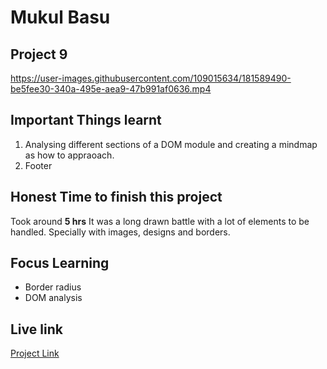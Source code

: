 # Mukul Basu

## Project 9
https://user-images.githubusercontent.com/109015634/181589490-be5fee30-340a-495e-aea9-47b991af0636.mp4

## Important Things learnt 
1. Analysing different sections of a DOM module and creating a mindmap as how to appraoach.
2. Footer

## Honest Time to finish this project

Took around **5 hrs**
It was a long drawn battle with a lot of elements to be handled. Specially with images, designs and borders.

## Focus Learning
- Border radius
- DOM analysis

## Live link

[Project Link](https://whimsical-creponne-a2e704.netlify.app)


